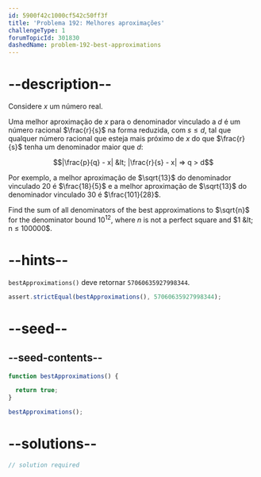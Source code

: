 ```yaml
---
id: 5900f42c1000cf542c50ff3f
title: 'Problema 192: Melhores aproximações'
challengeType: 1
forumTopicId: 301830
dashedName: problem-192-best-approximations
---
```


# --description--

Considere $x$ um número real.

Uma melhor aproximação de $x$ para o denominador vinculado a $d$ é um número racional $\frac{r}{s}$ na forma reduzida, com $s ≤ d$, tal que qualquer número racional que esteja mais próximo de $x$ do que $\frac{r}{s}$ tenha um denominador maior que $d$:

$$|\frac{p}{q} - x| &lt; |\frac{r}{s} - x| ⇒ q > d$$

Por exemplo, a melhor aproximação de $\sqrt{13}$ do denominador vinculado $20$ é $\frac{18}{5}$ e a melhor aproximação de $\sqrt{13}$ do denominador vinculado $30$ é $\frac{101}{28}$.

Find the sum of all denominators of the best approximations to $\sqrt{n}$ for the denominator bound ${10}^{12}$, where $n$ is not a perfect square and $1 &lt; n ≤ 100000$.

# --hints--

`bestApproximations()` deve retornar `57060635927998344`.

```js
assert.strictEqual(bestApproximations(), 57060635927998344);
```

# --seed--

## --seed-contents--

```js
function bestApproximations() {

  return true;
}

bestApproximations();
```

# --solutions--

```js
// solution required
```
